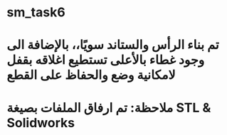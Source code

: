 # sm_task6

# تم بناء الرأس والستاند سويًا،، بالإضافة الى وجود غطاء بالأعلى تستطيع اغلاقه بقفل لامكانية وضع والحفاظ على القطع
# ملاحظة: تم ارفاق الملفات بصيغة STL & Solidworks

